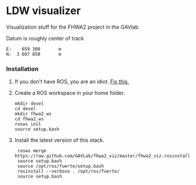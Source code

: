 # LDW visualizer #

Visualization stuff for the FHWA2 project in the GAVlab

Datum is roughly center of track
	
	E: 	  659 300  		m
	N: 	3 607 850   	m


### Installation ###

1. If you don't have ROS, you are an idiot. [Fix this.](http://www.ros.org/wiki/ROS/Installation)
2.	Create a ROS workspace in your home folder.

		mkdir devel
		cd devel
		mkdir fhwa2_ws
		cd fhwa2_ws
		rosws init
		source setup.bash

3. Install the latest version of this stack.

		rosws merge https://raw.github.com/GAVLab/fhwa2_viz/master/fhwa2_viz.rosinstall
		source setup.bash
		source /opt/ros/fuerte/setup.bash
		rosinstall --verbose . /opt/ros/fuerte/
		source setup.bash